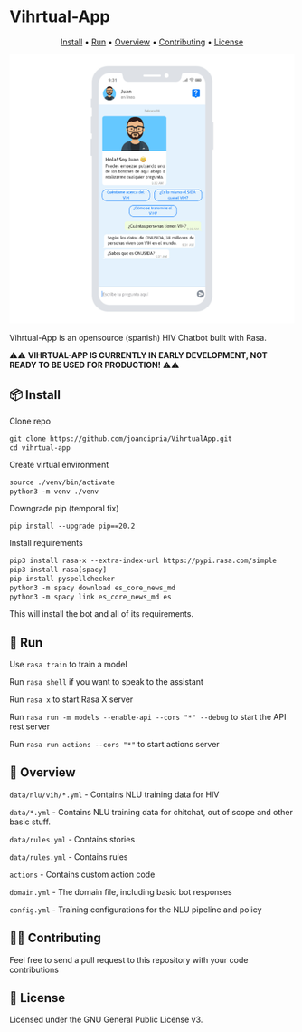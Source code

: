 # Vihrtual-App

<p align="center">
    <a href="#-install">Install</a> •
    <a href="#-run">Run</a> •
    <a href="#-overview">Overview</a> •
    <a href="#-contributing">Contributing</a> •
    <a href="#-license">License</a>
</p>

![screenshot](docs/mockup.jpg)

Vihrtual-App is an opensource (spanish) HIV Chatbot built with Rasa.

⚠️⚠️ **VIHRTUAL-APP IS CURRENTLY IN EARLY DEVELOPMENT, NOT READY TO BE USED FOR PRODUCTION!** ⚠️⚠️

## 📦 Install

Clone repo
```
git clone https://github.com/joancipria/VihrtualApp.git
cd vihrtual-app
```
Create virtual environment
```
source ./venv/bin/activate
python3 -m venv ./venv
```

Downgrade pip (temporal fix)
```
pip install --upgrade pip==20.2
```

Install requirements
```
pip3 install rasa-x --extra-index-url https://pypi.rasa.com/simple
pip3 install rasa[spacy]
pip install pyspellchecker
python3 -m spacy download es_core_news_md
python3 -m spacy link es_core_news_md es
```


This will install the bot and all of its requirements.

## 🤖 Run

Use `rasa train` to train a model 

Run `rasa shell` if you want to speak to the assistant

Run `rasa x` to start Rasa X server

Run `rasa run -m models --enable-api --cors "*" --debug` to start the API rest server

Run `rasa run actions --cors "*"` to start actions server

## 🤔 Overview

`data/nlu/vih/*.yml` - Contains NLU training data for HIV

`data/*.yml` - Contains NLU training data for chitchat, out of scope and other basic stuff.

`data/rules.yml` - Contains stories

`data/rules.yml` - Contains rules

`actions` - Contains custom action code

`domain.yml` - The domain file, including basic bot responses

`config.yml` - Training configurations for the NLU pipeline and policy 

## 👨‍💻 Contributing

Feel free to send a pull request to this repository with your code contributions

## 📜 License
Licensed under the GNU General Public License v3.